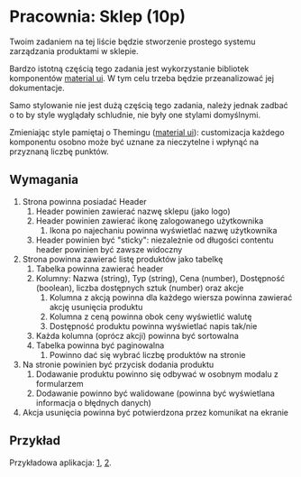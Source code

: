 # Pracownia: Sklep (10p)

Twoim zadaniem na tej liście będzie stworzenie prostego systemu zarządzania produktami w sklepie.

Bardzo istotną częścią tego zadania jest wykorzystanie bibliotek komponentów [material ui](https://mui.com/material-ui/). W tym celu trzeba będzie przeanalizować jej dokumentacje.

Samo stylowanie nie jest dużą częścią tego zadania, należy jednak zadbać o to by style wyglądały schludnie, nie były one stylami domyślnymi.

Zmieniając style pamiętaj o Themingu ([material ui](https://mui.com/material-ui/customization/theming/)): customizacja każdego komponentu osobno może być uznane za nieczytelne i wpłynąć na przyznaną liczbę punktów.

## Wymagania

1. Strona powinna posiadać Header
   1. Header powinien zawierać nazwę sklepu (jako logo)
   2. Header powinien zawierać ikonę zalogowanego użytkownika
      1. Ikona po najechaniu powinna wyświetlać nazwę użytkownika
   3. Header powinien być "sticky": niezależnie od długości contentu header powinien być zawsze widoczny
2. Strona powinna zawierać listę produktów jako tabelkę
   1. Tabelka powinna zawierać header
   2. Kolumny: Nazwa (string), Typ (string), Cena (number), Dostępność (boolean), liczba dostępnych sztuk (number) oraz akcje
      1. Kolumna z akcją powinna dla każdego wiersza powinna zawierać akcję usunięcia produktu
      2. Kolumna z ceną powinna obok ceny wyświetlić walutę
      3. Dostępność produktu powinna wyświetlać napis tak/nie
   3. Każda kolumna (oprócz akcji) powinna być sortowalna
   4. Tabelka powinna być paginowalna
      1. Powinno dać się wybrać liczbę produktów na stronie
3. Na stronie powinien być przycisk dodania produktu
   1. Dodawanie produktu powinno się odbywać w osobnym modalu z formularzem
   2. Dodawanie powinno być walidowane (powinna być wyświetlana informacja o błędnych danych)
4. Akcja usunięcia powinna być potwierdzona przez komunikat na ekranie

## Przykład

Przykładowa aplikacja: [1](images/1.png), [2](images/2.png).